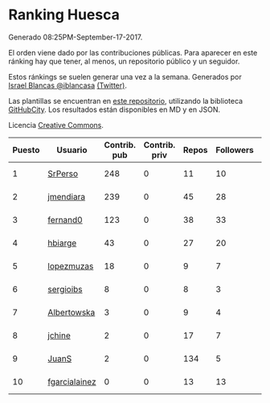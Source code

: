 # Ranking Huesca

Generado 08:25PM-September-17-2017.

El orden viene dado por las contribuciones públicas. Para aparecer en este ránking hay que tener, al menos, un repositorio público y un seguidor.

Estos ránkings se suelen generar una vez a la semana. Generados por [Israel Blancas @iblancasa](https://github.com/iblancasa/) [(Twitter)](https://twitter.com/iblancasa).

Las plantillas se encuentran en [este repositorio](https://github.com/iblancasa/GH-Spanish-Ranking), utilizando la biblioteca [GitHubCity](https://github.com/iblancasa/GitHubCity). Los resultados están disponibles en MD y en JSON.

Licencia [Creative Commons](https://creativecommons.org/licenses/by/4.0/).

| Puesto   |  Usuario  | Contrib. pub | Contrib. priv |Repos| Followers | Desde |  Avatar  |
|----------|-----------|--------------|---------------|-----|-----------|-------|----------|
|1|[SrPerso](https://github.com/SrPerso)|248|0|11|10|2016-02-09|![SrPerso](https://avatars3.githubusercontent.com/u/17146733)|
|2|[jmendiara](https://github.com/jmendiara)|239|0|45|28|2011-06-15|![jmendiara](https://avatars3.githubusercontent.com/u/851359)|
|3|[fernand0](https://github.com/fernand0)|123|0|38|33|2008-03-06|![fernand0](https://avatars3.githubusercontent.com/u/2467)|
|4|[hbiarge](https://github.com/hbiarge)|43|0|27|20|2010-11-08|![hbiarge](https://avatars3.githubusercontent.com/u/473010)|
|5|[lopezmuzas](https://github.com/lopezmuzas)|18|0|9|7|2012-02-01|![lopezmuzas](https://avatars3.githubusercontent.com/u/1397384)|
|6|[sergioibs](https://github.com/sergioibs)|8|0|8|3|2013-09-26|![sergioibs](https://avatars1.githubusercontent.com/u/5547593)|
|7|[Albertowska](https://github.com/Albertowska)|3|0|9|4|2013-05-21|![Albertowska](https://avatars3.githubusercontent.com/u/4486925)|
|8|[jchine](https://github.com/jchine)|2|0|17|7|2012-05-03|![jchine](https://avatars3.githubusercontent.com/u/1701751)|
|9|[JuanS](https://github.com/JuanS)|2|0|134|5|2012-08-16|![JuanS](https://avatars2.githubusercontent.com/u/2165396)|
|10|[fgarcialainez](https://github.com/fgarcialainez)|0|0|13|13|2012-05-19|![fgarcialainez](https://avatars0.githubusercontent.com/u/1755561)|
